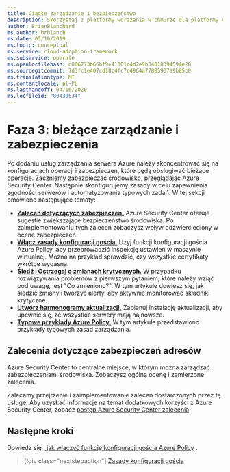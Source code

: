 ```yaml
---
title: Ciągłe zarządzanie i bezpieczeństwo
description: Skorzystaj z platformy wdrażania w chmurze dla platformy Azure, aby dowiedzieć się, jak należy skoncentrować się na konfiguracjach operacji i zabezpieczeń, które będą obsługiwały bieżące operacje.
author: BrianBlanchard
ms.author: brblanch
ms.date: 05/10/2019
ms.topic: conceptual
ms.service: cloud-adoption-framework
ms.subservice: operate
ms.openlocfilehash: d006773b66bf9e41301c4d2e9b34018394594e28
ms.sourcegitcommit: 7d3fc1e407cd18c4fc7c4964a77885907a9b85c0
ms.translationtype: MT
ms.contentlocale: pl-PL
ms.lasthandoff: 04/16/2020
ms.locfileid: "80430534"
---
```

# <a name="phase-3-ongoing-management-and-security"></a>Faza 3: bieżące zarządzanie i zabezpieczenia

Po dodaniu usług zarządzania serwera Azure należy skoncentrować się na konfiguracjach operacji i zabezpieczeń, które będą obsługiwać bieżące operacje. Zaczniemy zabezpieczać środowisko, przeglądając Azure Security Center. Następnie skonfigurujemy zasady w celu zapewnienia zgodności serwerów i automatyzowania typowych zadań. W tej sekcji omówiono następujące tematy:

- **[Zaleceń dotyczących zabezpieczeń.](#address-security-recommendations)** Azure Security Center oferuje sugestie zwiększające bezpieczeństwo środowiska. Po zaimplementowaniu tych zaleceń zobaczysz wpływ odzwierciedlony w ocenę zabezpieczeń.
- **[Włącz zasady konfiguracji gościa.](./guest-configuration-policy.md)** Użyj funkcji konfiguracji gościa Azure Policy, aby przeprowadzić inspekcję ustawień w maszynie wirtualnej. Można na przykład sprawdzić, czy wszystkie certyfikaty wkrótce wygasną.
- **[Śledź i Ostrzegaj o zmianach krytycznych.](./enable-tracking-alerting.md)** W przypadku rozwiązywania problemów z pierwszym pytaniem, które należy wziąć pod uwagę, jest "Co zmieniono?". W tym artykule dowiesz się, jak śledzić zmiany i tworzyć alerty, aby aktywnie monitorować składniki krytyczne.
- **[Utwórz harmonogramy aktualizacji.](./update-schedules.md)** Zaplanuj instalację aktualizacji, aby upewnić się, że wszystkie serwery mają najnowsze.
- **[Typowe przykłady Azure Policy.](./common-policies.md)** W tym artykule przedstawiono przykłady typowych zasad zarządzania.

## <a name="address-security-recommendations"></a>Zalecenia dotyczące zabezpieczeń adresów

Azure Security Center to centralne miejsce, w którym można zarządzać zabezpieczeniami środowiska. Zobaczysz ogólną ocenę i zamierzone zalecenia.

Zalecamy przejrzenie i zaimplementowanie zaleceń dostarczonych przez tę usługę. Aby uzyskać informacje na temat dodatkowych korzyści z Azure Security Center, zobacz [postęp Azure Security Center zalecenia](https://docs.microsoft.com/azure/migrate/migrate-best-practices-security-management#best-practice-follow-azure-security-center-recommendations).

## <a name="next-steps"></a>Następne kroki

Dowiedz się [, jak włączyć funkcję konfiguracji gościa Azure Policy](./guest-configuration-policy.md) .

> [!div class="nextstepaction"]
> [Zasady konfiguracji gościa](./guest-configuration-policy.md)
